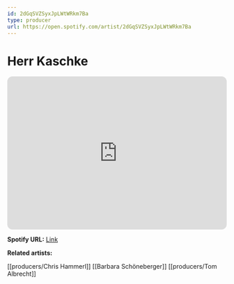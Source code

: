 ```yaml
---
id: 2dGqSVZSyxJpLWtWRkm7Ba
type: producer
url: https://open.spotify.com/artist/2dGqSVZSyxJpLWtWRkm7Ba
---
```

# Herr Kaschke

<iframe style="border-radius:12px" src="https://open.spotify.com/embed/artist/2dGqSVZSyxJpLWtWRkm7Ba" width="100%" height="352" frameBorder="0" allowfullscreen="" allow="autoplay; clipboard-write; encrypted-media; fullscreen; picture-in-picture" loading="lazy"></iframe>

**Spotify URL:** [Link](https://open.spotify.com/artist/2dGqSVZSyxJpLWtWRkm7Ba)

**Related artists:**

[[producers/Chris Hammerl]]
[[Barbara Schöneberger]]
[[producers/Tom Albrecht]]
